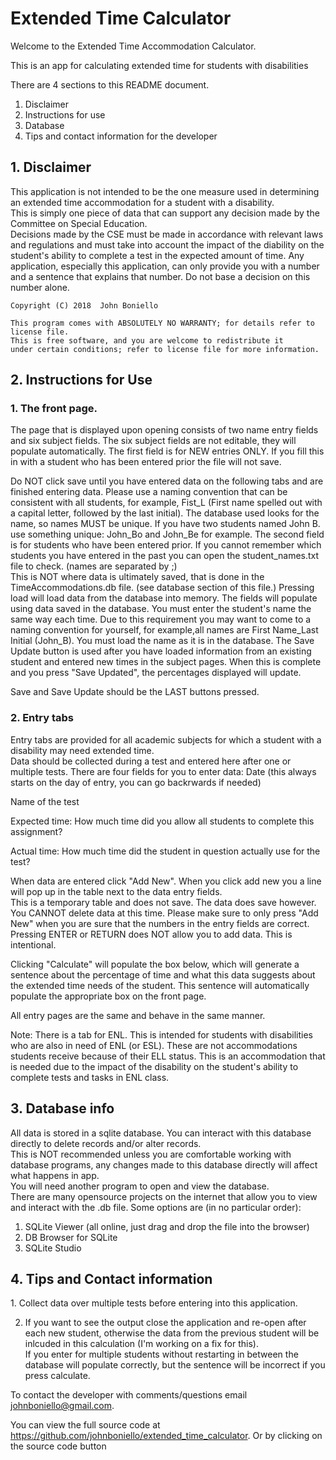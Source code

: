 # Extended Time Calculator

Welcome to the Extended Time Accommodation Calculator.

This is an app for calculating extended time for students with disabilities


There are 4 sections to this README document.
1. Disclaimer
2. Instructions for use
3. Database
4. Tips and contact information for the developer

<h2>1. Disclaimer</h2>
	
This application is not intended to be the one measure used in determining
an extended time accommodation for a student with a disability.  
This is simply one piece of data that can support any decision made by the Committee on Special Education.  
Decisions made by the CSE must be made in accordance with relevant laws and regulations and must take into account 
the impact of the diability on the student's ability to complete a test in the expected amount of time. 
Any application, especially this application, can only provide you with a number and a sentence that explains that number. 
Do not base a decision on this number alone. 

	Copyright (C) 2018  John Boniello

    This program comes with ABSOLUTELY NO WARRANTY; for details refer to license file.
    This is free software, and you are welcome to redistribute it
    under certain conditions; refer to license file for more information.

<h2>2. Instructions for Use</h2>

<h3>1. The front page.</h3>  
  The page that is displayed upon opening consists of two name entry fields and six subject fields. 
  The six subject fields are not editable, they will populate automatically. 
  The first field is for NEW entries ONLY.  If you fill this in with a student who has been entered prior the file will not save. 
                
  Do NOT click save until you have entered data on the following tabs and are finished entering data. 
  Please use a naming convention that can be consistent with all students, for example, Fist_L (First name spelled out with a capital letter, followed by the last initial).
The database used looks for the name, so names MUST be unique. If you have two students named John B. use something unique: John_Bo and John_Be for example.
The second field is for students who have been entered prior. 
If you cannot remember which students you have entered in the past you can open the student_names.txt file to check. (names are separated by ;)  
This is NOT where data is ultimately saved, that is done in the TimeAccommodations.db file. (see database section of this file.) Pressing load will load data from the database into memory. The fields will populate using data saved in the database. 
You must enter the student's name the same way each time.  Due to this requirement you may want to come to a naming convention for yourself, for example,all names are First Name_Last Initial (John_B). You must load the name as it is in the database. 
The Save Update button is used after you have loaded information from an existing student and entered new times in the subject pages. 
When this is complete and you press "Save Updated", the percentages displayed will update.

Save and Save Update should be the LAST buttons pressed. 


<h3>2. Entry tabs</h3>
		
   Entry tabs are provided for all academic subjects for which a student with a disability may need extended time.  
   Data should be collected during a test and entered here after one or multiple tests. There are four fields for you to enter data: 
Date (this always starts on the day of entry, you can go backrwards if needed)

Name of the test

Expected time: How much time did you allow all students to complete this assignment?

Actual time: How much time did the student in question actually use for the test? 

When data are entered click "Add New".  When you click add new you a line will pop up in the table next to the data entry fields.  
This is a temporary table and does not save.  The data does save however. You CANNOT delete data at this time. 
Please make sure to only press "Add New" when you are sure that the numbers in the entry fields are correct.  
Pressing ENTER or RETURN does NOT allow you to add data.  This is intentional. 

Clicking "Calculate" will populate the box below, which will generate a sentence about the percentage of time and what this data suggests about the extended time needs of the student.  This sentence will automatically populate the appropriate box on the front page.   

All entry pages are the same and behave in the same manner. 

Note: There is a tab for ENL.  This is intended for students with disabilities who are also in need of ENL (or ESL).  These are not accommodations students receive because of their ELL status.  This is an accommodation that is needed due to the impact of the disability on the student's ability to complete tests and tasks in ENL class.  

<h2>3. Database info</h2>

All data is stored in a sqlite database.  You can interact with this database directly to delete records and/or alter records.  
This is NOT recommended unless you are comfortable working with database programs, any changes made to this database directly will affect what happens in app.  
You will need another program to open and view the database.  
There are many opensource projects on the internet that allow you to view and interact with the .db file.  Some options are (in no particular order):
	
1. SQLite Viewer (all online, just drag and drop the file into the browser)
2. DB Browser for SQLite
3. SQLite Studio
	
<h2>4. Tips and Contact information</h2>
1. Collect data over multiple tests before entering into this application. 
	
2. If you want to see the output close the application and re-open after each new student, otherwise the data from the previous student will be inlcuded in this calculation (I'm working on a fix for this).  
If you enter for multiple students without restarting in between the database will populate correctly, but the sentence will be incorrect if you press calculate. 

To contact the developer with comments/questions email johnboniello@gmail.com.

You can view the full source code at https://github.com/johnboniello/extended_time_calculator. Or by clicking on the source code button
